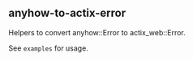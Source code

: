 ## anyhow-to-actix-error
Helpers to convert anyhow::Error to actix_web::Error.

See `examples` for usage.
